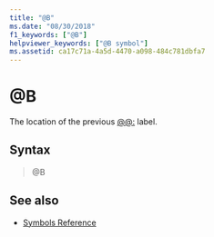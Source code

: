 ```yaml
---
title: "@B"
ms.date: "08/30/2018"
f1_keywords: ["@B"]
helpviewer_keywords: ["@B symbol"]
ms.assetid: ca17c71a-4a5d-4470-a098-484c781dbfa7
---
```

# @B

The location of the previous [@@:](../../assembler/masm/at-at.md) label.

## Syntax

> @B

## See also

- [Symbols Reference](../../assembler/masm/symbols-reference.md)
